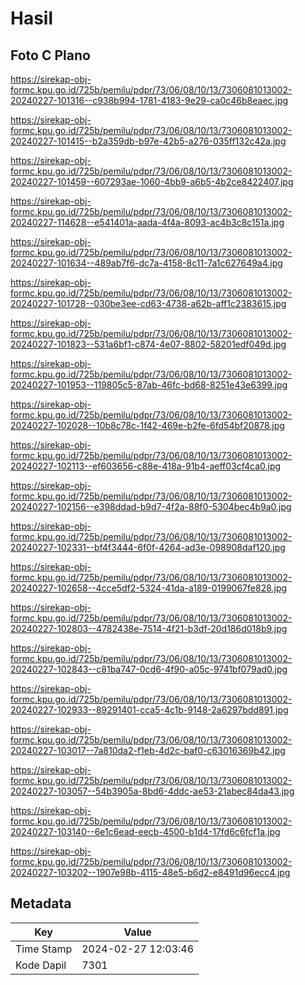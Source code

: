 # Hasil

## Foto C Plano

https://sirekap-obj-formc.kpu.go.id/725b/pemilu/pdpr/73/06/08/10/13/7306081013002-20240227-101316--c938b994-1781-4183-9e29-ca0c46b8eaec.jpg

https://sirekap-obj-formc.kpu.go.id/725b/pemilu/pdpr/73/06/08/10/13/7306081013002-20240227-101415--b2a359db-b97e-42b5-a276-035ff132c42a.jpg

https://sirekap-obj-formc.kpu.go.id/725b/pemilu/pdpr/73/06/08/10/13/7306081013002-20240227-101459--607293ae-1060-4bb9-a6b5-4b2ce8422407.jpg

https://sirekap-obj-formc.kpu.go.id/725b/pemilu/pdpr/73/06/08/10/13/7306081013002-20240227-114628--e541401a-aada-4f4a-8093-ac4b3c8c151a.jpg

https://sirekap-obj-formc.kpu.go.id/725b/pemilu/pdpr/73/06/08/10/13/7306081013002-20240227-101634--489ab7f6-dc7a-4158-8c11-7a1c627649a4.jpg

https://sirekap-obj-formc.kpu.go.id/725b/pemilu/pdpr/73/06/08/10/13/7306081013002-20240227-101728--030be3ee-cd63-4738-a62b-aff1c2383615.jpg

https://sirekap-obj-formc.kpu.go.id/725b/pemilu/pdpr/73/06/08/10/13/7306081013002-20240227-101823--531a6bf1-c874-4e07-8802-58201edf049d.jpg

https://sirekap-obj-formc.kpu.go.id/725b/pemilu/pdpr/73/06/08/10/13/7306081013002-20240227-101953--119805c5-87ab-46fc-bd68-8251e43e6399.jpg

https://sirekap-obj-formc.kpu.go.id/725b/pemilu/pdpr/73/06/08/10/13/7306081013002-20240227-102028--10b8c78c-1f42-469e-b2fe-6fd54bf20878.jpg

https://sirekap-obj-formc.kpu.go.id/725b/pemilu/pdpr/73/06/08/10/13/7306081013002-20240227-102113--ef603656-c88e-418a-91b4-aeff03cf4ca0.jpg

https://sirekap-obj-formc.kpu.go.id/725b/pemilu/pdpr/73/06/08/10/13/7306081013002-20240227-102156--e398ddad-b9d7-4f2a-88f0-5304bec4b9a0.jpg

https://sirekap-obj-formc.kpu.go.id/725b/pemilu/pdpr/73/06/08/10/13/7306081013002-20240227-102331--bf4f3444-6f0f-4264-ad3e-098908daf120.jpg

https://sirekap-obj-formc.kpu.go.id/725b/pemilu/pdpr/73/06/08/10/13/7306081013002-20240227-102658--4cce5df2-5324-41da-a189-0199067fe828.jpg

https://sirekap-obj-formc.kpu.go.id/725b/pemilu/pdpr/73/06/08/10/13/7306081013002-20240227-102803--4782438e-7514-4f21-b3df-20d186d018b9.jpg

https://sirekap-obj-formc.kpu.go.id/725b/pemilu/pdpr/73/06/08/10/13/7306081013002-20240227-102843--c81ba747-0cd6-4f90-a05c-9741bf079ad0.jpg

https://sirekap-obj-formc.kpu.go.id/725b/pemilu/pdpr/73/06/08/10/13/7306081013002-20240227-102933--89291401-cca5-4c1b-9148-2a6297bdd891.jpg

https://sirekap-obj-formc.kpu.go.id/725b/pemilu/pdpr/73/06/08/10/13/7306081013002-20240227-103017--7a810da2-f1eb-4d2c-baf0-c63016369b42.jpg

https://sirekap-obj-formc.kpu.go.id/725b/pemilu/pdpr/73/06/08/10/13/7306081013002-20240227-103057--54b3905a-8bd6-4ddc-ae53-21abec84da43.jpg

https://sirekap-obj-formc.kpu.go.id/725b/pemilu/pdpr/73/06/08/10/13/7306081013002-20240227-103140--6e1c6ead-eecb-4500-b1d4-17fd6c6fcf1a.jpg

https://sirekap-obj-formc.kpu.go.id/725b/pemilu/pdpr/73/06/08/10/13/7306081013002-20240227-103202--1907e98b-4115-48e5-b6d2-e8491d96ecc4.jpg


## Metadata

| Key        | Value               |
| ---------- | ------------------- |
| Time Stamp | 2024-02-27 12:03:46 |
| Kode Dapil | 7301                |



